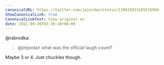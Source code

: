 ```yaml
---
canonicalURL: https://twitter.com/jmjordan/status/119615023105576960
ShowCanonicalLink: true
CanonicalLinkText: View original on
date: 2011-09-30T03:30:18+00:00
---
```

@rabrodka:

> @jmjordan what was the official laugh count?

Maybe 3 or 4. Just chuckles though.